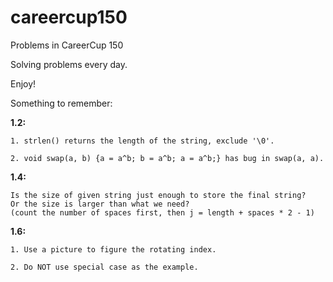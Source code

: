 careercup150
============

Problems in CareerCup 150

Solving problems every day.

Enjoy!

Something to remember:

**1.2:**

	1. strlen() returns the length of the string, exclude '\0'.

	2. void swap(a, b) {a = a^b; b = a^b; a = a^b;} has bug in swap(a, a).
	  
**1.4:**

	Is the size of given string just enough to store the final string?
	Or the size is larger than what we need? 
	(count the number of spaces first, then j = length + spaces * 2 - 1)

**1.6:**

	1. Use a picture to figure the rotating index.

	2. Do NOT use special case as the example.

